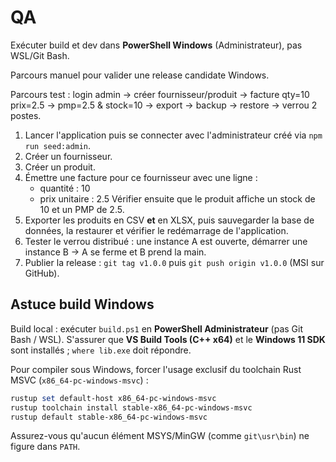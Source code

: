 # QA

Exécuter build et dev dans **PowerShell Windows** (Administrateur), pas WSL/Git Bash.

Parcours manuel pour valider une release candidate Windows.

Parcours test : login admin → créer fournisseur/produit → facture qty=10 prix=2.5 → pmp=2.5 & stock=10 → export → backup → restore → verrou 2 postes.

1. Lancer l'application puis se connecter avec l'administrateur créé via `npm run seed:admin`.
2. Créer un fournisseur.
3. Créer un produit.
4. Émettre une facture pour ce fournisseur avec une ligne :
   - quantité : 10
   - prix unitaire : 2.5
   Vérifier ensuite que le produit affiche un stock de 10 et un PMP de 2.5.
5. Exporter les produits en CSV **et** en XLSX, puis sauvegarder la base de données, la restaurer et vérifier le redémarrage de l'application.
6. Tester le verrou distribué : une instance A est ouverte, démarrer une instance B → A se ferme et B prend la main.
7. Publier la release : `git tag v1.0.0` puis `git push origin v1.0.0` (MSI sur GitHub).

## Astuce build Windows

Build local : exécuter `build.ps1` en **PowerShell Administrateur** (pas Git Bash / WSL). S'assurer que **VS Build Tools (C++ x64)** et le **Windows 11 SDK** sont installés ; `where lib.exe` doit répondre.

Pour compiler sous Windows, forcer l'usage exclusif du toolchain Rust MSVC (`x86_64-pc-windows-msvc`) :

```powershell
rustup set default-host x86_64-pc-windows-msvc
rustup toolchain install stable-x86_64-pc-windows-msvc
rustup default stable-x86_64-pc-windows-msvc
```

Assurez-vous qu'aucun élément MSYS/MinGW (comme `git\usr\bin`) ne figure dans `PATH`.
